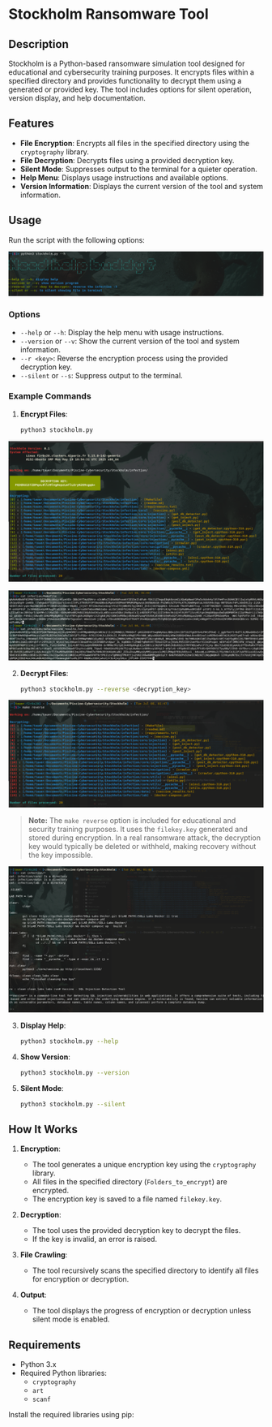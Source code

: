 # Stockholm Ransomware Tool


## Description
Stockholm is a Python-based ransomware simulation tool designed for educational and cybersecurity training purposes. It encrypts files within a specified directory and provides functionality to decrypt them using a generated or provided key. The tool includes options for silent operation, version display, and help documentation.

## Features
- **File Encryption**: Encrypts all files in the specified directory using the `cryptography` library.
- **File Decryption**: Decrypts files using a provided decryption key.
- **Silent Mode**: Suppresses output to the terminal for a quieter operation.
- **Help Menu**: Displays usage instructions and available options.
- **Version Information**: Displays the current version of the tool and system information.

## Usage
Run the script with the following options:

![Stockholm](https://github.com/ftTower/Piscine-Cybersecurity/blob/main/.assets/Stockholm/need_help%3F.png)

### Options
- `--help` or `--h`: Display the help menu with usage instructions.
- `--version` or `--v`: Show the current version of the tool and system information.
- `--r <key>`: Reverse the encryption process using the provided decryption key.
- `--silent` or `--s`: Suppress output to the terminal.

### Example Commands


1. **Encrypt Files**:
    ```bash
    python3 stockholm.py
    ```
![Stockholm](https://github.com/ftTower/Piscine-Cybersecurity/blob/main/.assets/Stockholm/encryption.png)

![Stockholm](https://github.com/ftTower/Piscine-Cybersecurity/blob/main/.assets/Stockholm/files_encrypted.png)


2. **Decrypt Files**:
    ```bash
    python3 stockholm.py --reverse <decryption_key>
    ```
![Stockholm](https://github.com/ftTower/Piscine-Cybersecurity/blob/main/.assets/Stockholm/reverse.png)

> **Note:** The `make reverse` option is included for educational and security training purposes. It uses the `filekey.key` generated and stored during encryption. In a real ransomware attack, the decryption key would typically be deleted or withheld, making recovery without the key impossible.

![Stockholm](https://github.com/ftTower/Piscine-Cybersecurity/blob/main/.assets/Stockholm/files_content.png)

3. **Display Help**:
    ```bash
    python3 stockholm.py --help
    ```

4. **Show Version**:
    ```bash
    python3 stockholm.py --version
    ```

5. **Silent Mode**:
    ```bash
    python3 stockholm.py --silent
    ```

## How It Works
1. **Encryption**:
    - The tool generates a unique encryption key using the `cryptography` library.
    - All files in the specified directory (`Folders_to_encrypt`) are encrypted.
    - The encryption key is saved to a file named `filekey.key`.

2. **Decryption**:
    - The tool uses the provided decryption key to decrypt the files.
    - If the key is invalid, an error is raised.

3. **File Crawling**:
    - The tool recursively scans the specified directory to identify all files for encryption or decryption.

4. **Output**:
    - The tool displays the progress of encryption or decryption unless silent mode is enabled.

## Requirements
- Python 3.x
- Required Python libraries:
  - `cryptography`
  - `art`
  - `scanf`

Install the required libraries using pip:
